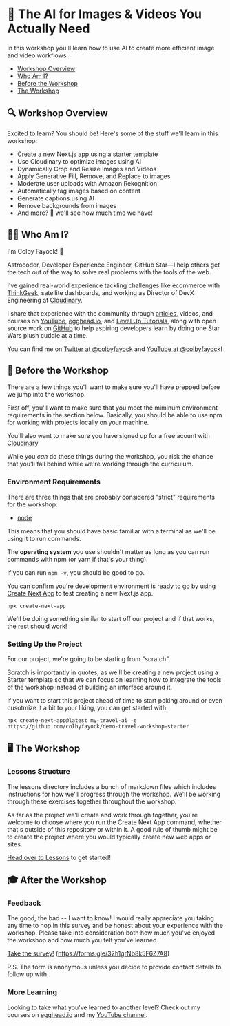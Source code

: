 # 🧠 The AI for Images & Videos You Actually Need

In this workshop you'll learn how to use AI to create more efficient image and video workflows.

* [Workshop Overview](#-workshop-overview)
* [Who Am I?](#-who-am-i)
* [Before the Workshop](#-before-the-workshop)
* [The Workshop](#-the-workshop)

## 🔍 Workshop Overview

Excited to learn? You should be! Here's some of the stuff we'll learn in this workshop:
* Create a new Next.js app using a starter template
* Use Cloudinary to optimize images using AI
* Dynamically Crop and Resize Images and Videos
* Apply Generative Fill, Remove, and Replace to images
* Moderate user uploads with Amazon Rekognition
* Automatically tag images based on content
* Generate captions using AI
* Remove backgrounds from images
* And more? 👀 we'll see how much time we have!

## 👨‍🚀 Who Am I?

I'm Colby Fayock! 👋

Astrocoder, Developer Experience Engineer, GitHub Star—I help others get the tech out of the way to solve real problems with the tools of the web.

I've gained real-world experience tackling challenges like ecommerce with [ThinkGeek](https://twitter.com/thinkgeek), satellite dashboards, and working as Director of DevX Engineering at [Cloudinary](https://cloudinary.com/).

I share that experience with the community through [articles](https://spacejelly.dev/), videos, and courses on [YouTube](https://www.youtube.com/colbyfayock), [egghead.io](https://egghead.io/instructors/colby-fayock?af=atzgap), and [Level Up Tutorials](https://www.leveluptutorials.com/tutorials/ecommerce-on-the-jamstack-with-snipcart-next-js-and-wordpress), along with open source work on [GitHub](https://github.com/colbyfayock) to help aspiring developers learn by doing one Star Wars plush cuddle at a time. 

You can find me on [Twitter at @colbyfayock](https://twitter.com/colbyfayock) and [YouTube at @colbyfayock](https://youtube.com/colbyfayock)!

## 🧰 Before the Workshop

There are a few things you'll want to make sure you'll have prepped before we jump into the workshop.

First off, you'll want to make sure that you meet the miminum environment requirements in the section below. Basically, you should be able to use npm for working with projects locally on your machine.

You'll also want to make sure you have signed up for a free acount with [Cloudinary](https://cloudinary.com/)

While you _can_ do these things during the workshop, you risk the chance that you'll fall behind while we're working through the curriculum.

### Environment Requirements

There are three things that are probably considered "strict" requirements for the workshop:
* [node](https://nodejs.org/en/)

This means that you should have basic familiar with a terminal as we'll be using it to run commands.

The **operating system** you use shouldn't matter as long as you can run commands with npm (or yarn if that's your thing).

If you can run `npm -v`, you should be good to go.

You can confirm you're development environment is ready to go by using [Create Next App](https://nextjs.org/docs/api-reference/create-next-app) to test creating a new Next.js app.

```
npx create-next-app
```

We'll be doing something similar to start off our project and if that works, the rest should work!

### Setting Up the Project

For our project, we're going to be starting from "scratch".

Scratch is importantly in quotes, as we'll be creating a new project using a Starter template so that we can focus on learning how to integrate the tools of the workshop instead of building an interface around it.

If you want to start this project ahead of time to start poking around or even cusotmize it a bit to your liking, you can get started with:

```
npx create-next-app@latest my-travel-ai -e https://github.com/colbyfayock/demo-travel-workshop-starter
```

## 🖥 The Workshop

### Lessons Structure

The lessons directory includes a bunch of markdown files which includes instructions for how we'll progress through the workshop. We'll be working through these exercises together throughout the workshop.

As far as the project we'll create and work through together, you're welcome to choose where you run the Create Next App command, whether that's outside of this repository or within it. A good rule of thumb might be to create the project where you would typically create new web apps or sites.

[Head over to Lessons](https://github.com/colbyfayock/cloudinary-ai-travel-workshop/tree/main/lessons) to get started!


## 🎓 After the Workshop

### Feedback

The good, the bad -- I want to know! I would really appreciate you taking any time to hop in this survey and be honest about your experience with the workshop. Please take into consideration both how much you've enjoyed the workshop and how much you felt you've learned.

[Take the survey!](https://forms.gle/32h1grNb8k5F6Z7A8) (https://forms.gle/32h1grNb8k5F6Z7A8)

P.S. The form is anonymous unless you decide to provide contact details to follow up with.

### More Learning

Looking to take what you've learned to another level? Check out my courses on [egghead.io](https://egghead.io/instructors/colby-fayock?af=atzgap) and my [YouTube channel](https://youtube.com/colbyfayock).
